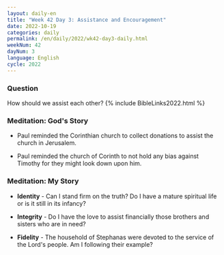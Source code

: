 ```yaml
---
layout: daily-en
title: "Week 42 Day 3: Assistance and Encouragement"
date: 2022-10-19
categories: daily
permalink: /en/daily/2022/wk42-day3-daily.html
weekNum: 42
dayNum: 3
language: English
cycle: 2022
---
```


### Question     
How should we assist each other?
{% include BibleLinks2022.html %} 

### Meditation: God's Story   
+ Paul reminded the Corinthian church to collect donations to assist the church in Jerusalem. 

+ Paul reminded the church of Corinth to not hold any bias against Timothy for they might look down upon him.  

### Meditation: My Story   
+ **Identity** - Can I stand firm on the truth? Do I have a mature spiritual life or is it still in its infancy? 

+ **Integrity** - Do I have the love to assist financially those brothers and sisters who are in need? 

+ **Fidelity** - The household of Stephanas were devoted to the service of the Lord's people. Am I following their example? 
